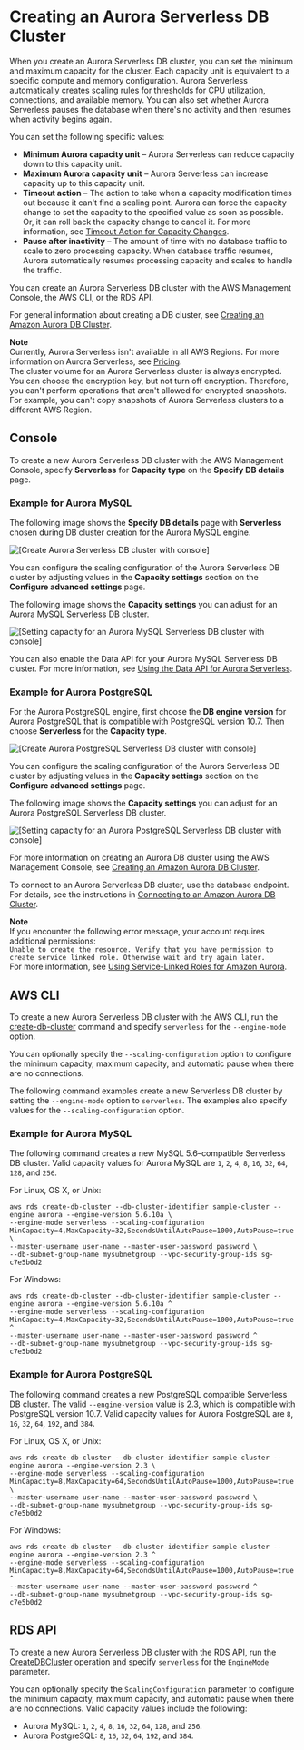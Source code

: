 # Creating an Aurora Serverless DB Cluster<a name="aurora-serverless.create"></a>

When you create an Aurora Serverless DB cluster, you can set the minimum and maximum capacity for the cluster\. Each capacity unit is equivalent to a specific compute and memory configuration\. Aurora Serverless automatically creates scaling rules for thresholds for CPU utilization, connections, and available memory\. You can also set whether Aurora Serverless pauses the database when there's no activity and then resumes when activity begins again\.

You can set the following specific values:
+ **Minimum Aurora capacity unit** – Aurora Serverless can reduce capacity down to this capacity unit\.
+ **Maximum Aurora capacity unit** – Aurora Serverless can increase capacity up to this capacity unit\.
+ **Timeout action** – The action to take when a capacity modification times out because it can't find a scaling point\. Aurora can force the capacity change to set the capacity to the specified value as soon as possible\. Or, it can roll back the capacity change to cancel it\. For more information, see [Timeout Action for Capacity Changes](aurora-serverless.how-it-works.md#aurora-serverless.how-it-works.timeout-action)\.
+ **Pause after inactivity** – The amount of time with no database traffic to scale to zero processing capacity\. When database traffic resumes, Aurora automatically resumes processing capacity and scales to handle the traffic\.

You can create an Aurora Serverless DB cluster with the AWS Management Console, the AWS CLI, or the RDS API\.

For general information about creating a DB cluster, see [Creating an Amazon Aurora DB Cluster](Aurora.CreateInstance.md)\.

**Note**  
 Currently, Aurora Serverless isn't available in all AWS Regions\. For more information on Aurora Serverless, see [Pricing](https://aws.amazon.com//rds/aurora/serverless/#Pricing)\.   
 The cluster volume for an Aurora Serverless cluster is always encrypted\. You can choose the encryption key, but not turn off encryption\. Therefore, you can't perform operations that aren't allowed for encrypted snapshots\. For example, you can't copy snapshots of Aurora Serverless clusters to a different AWS Region\. 

## Console<a name="aurora-serverless.create.console"></a>

To create a new Aurora Serverless DB cluster with the AWS Management Console, specify **Serverless** for **Capacity type** on the **Specify DB details** page\. 

### Example for Aurora MySQL<a name="aurora-serverless.create.console.MySQL"></a>

The following image shows the **Specify DB details** page with **Serverless** chosen during DB cluster creation for the Aurora MySQL engine\. 

![\[Create Aurora Serverless DB cluster with console\]](http://docs.aws.amazon.com/AmazonRDS/latest/AuroraUserGuide/images/aurora-serverless-select.png)

You can configure the scaling configuration of the Aurora Serverless DB cluster by adjusting values in the **Capacity settings** section on the **Configure advanced settings** page\. 

The following image shows the **Capacity settings** you can adjust for an Aurora MySQL Serverless DB cluster\.

![\[Setting capacity for an Aurora MySQL Serverless DB cluster with console\]](http://docs.aws.amazon.com/AmazonRDS/latest/AuroraUserGuide/images/aurora-serverless-capacity.png)

You can also enable the Data API for your Aurora MySQL Serverless DB cluster\. For more information, see [Using the Data API for Aurora Serverless](data-api.md)\. 

### Example for Aurora PostgreSQL<a name="aurora-serverless.create.console.PostgreSQL"></a>

For the Aurora PostgreSQL engine, first choose the **DB engine version** for Aurora PostgreSQL that is compatible with PostgreSQL version 10\.7\. Then choose **Serverless** for the **Capacity type**\.

![\[Create Aurora PostgreSQL Serverless DB cluster with console\]](http://docs.aws.amazon.com/AmazonRDS/latest/AuroraUserGuide/images/aurora-serverless-select-postgres.png)

You can configure the scaling configuration of the Aurora Serverless DB cluster by adjusting values in the **Capacity settings** section on the **Configure advanced settings** page\. 

The following image shows the **Capacity settings** you can adjust for an Aurora PostgreSQL Serverless DB cluster\.

![\[Setting capacity for an Aurora PostgreSQL Serverless DB cluster with console\]](http://docs.aws.amazon.com/AmazonRDS/latest/AuroraUserGuide/images/aurora-serverless-capacity-postgres.png)

For more information on creating an Aurora DB cluster using the AWS Management Console, see [Creating an Amazon Aurora DB Cluster](Aurora.CreateInstance.md)\.

To connect to an Aurora Serverless DB cluster, use the database endpoint\. For details, see the instructions in [Connecting to an Amazon Aurora DB Cluster](Aurora.Connecting.md)\.

**Note**  
If you encounter the following error message, your account requires additional permissions:  
`Unable to create the resource. Verify that you have permission to create service linked role. Otherwise wait and try again later.`  
For more information, see [Using Service\-Linked Roles for Amazon Aurora](UsingWithRDS.IAM.ServiceLinkedRoles.md)\.

## AWS CLI<a name="aurora-serverless.create.cli"></a>

To create a new Aurora Serverless DB cluster with the AWS CLI, run the [create\-db\-cluster](https://docs.aws.amazon.com/cli/latest/reference/rds/create-db-cluster.html) command and specify `serverless` for the `--engine-mode` option\.

You can optionally specify the `--scaling-configuration` option to configure the minimum capacity, maximum capacity, and automatic pause when there are no connections\. 

The following command examples create a new Serverless DB cluster by setting the `--engine-mode` option to `serverless`\. The examples also specify values for the `--scaling-configuration` option\.

### Example for Aurora MySQL<a name="aurora-serverless.create.cli.MySQL"></a>

The following command creates a new MySQL 5\.6–compatible Serverless DB cluster\. Valid capacity values for Aurora MySQL are `1`, `2`, `4`, `8`, `16`, `32`, `64`, `128`, and `256`\.

For Linux, OS X, or Unix:

```
aws rds create-db-cluster --db-cluster-identifier sample-cluster --engine aurora --engine-version 5.6.10a \
--engine-mode serverless --scaling-configuration MinCapacity=4,MaxCapacity=32,SecondsUntilAutoPause=1000,AutoPause=true \
--master-username user-name --master-user-password password \
--db-subnet-group-name mysubnetgroup --vpc-security-group-ids sg-c7e5b0d2
```

For Windows:

```
aws rds create-db-cluster --db-cluster-identifier sample-cluster --engine aurora --engine-version 5.6.10a ^
--engine-mode serverless --scaling-configuration MinCapacity=4,MaxCapacity=32,SecondsUntilAutoPause=1000,AutoPause=true ^
--master-username user-name --master-user-password password ^
--db-subnet-group-name mysubnetgroup --vpc-security-group-ids sg-c7e5b0d2
```

### Example for Aurora PostgreSQL<a name="aurora-serverless.create.cli.PostgreSQL"></a>

The following command creates a new PostgreSQL compatible Serverless DB cluster\. The valid `--engine-version` value is 2\.3, which is compatible with PostgreSQL version 10\.7\. Valid capacity values for Aurora PostgreSQL are `8`, `16`, `32`, `64`, `192`, and `384`\.

For Linux, OS X, or Unix:

```
aws rds create-db-cluster --db-cluster-identifier sample-cluster --engine aurora --engine-version 2.3 \
--engine-mode serverless --scaling-configuration MinCapacity=8,MaxCapacity=64,SecondsUntilAutoPause=1000,AutoPause=true \
--master-username user-name --master-user-password password \
--db-subnet-group-name mysubnetgroup --vpc-security-group-ids sg-c7e5b0d2
```

For Windows:

```
aws rds create-db-cluster --db-cluster-identifier sample-cluster --engine aurora --engine-version 2.3 ^
--engine-mode serverless --scaling-configuration MinCapacity=8,MaxCapacity=64,SecondsUntilAutoPause=1000,AutoPause=true ^
--master-username user-name --master-user-password password ^
--db-subnet-group-name mysubnetgroup --vpc-security-group-ids sg-c7e5b0d2
```

## RDS API<a name="aurora-serverless.create.api"></a>

To create a new Aurora Serverless DB cluster with the RDS API, run the [CreateDBCluster](https://docs.aws.amazon.com/AmazonRDS/latest/APIReference/API_CreateDBCluster.html) operation and specify `serverless` for the `EngineMode` parameter\.

You can optionally specify the `ScalingConfiguration` parameter to configure the minimum capacity, maximum capacity, and automatic pause when there are no connections\. Valid capacity values include the following:
+ Aurora MySQL: `1`, `2`, `4`, `8`, `16`, `32`, `64`, `128`, and `256`\.
+ Aurora PostgreSQL: `8`, `16`, `32`, `64`, `192`, and `384`\.